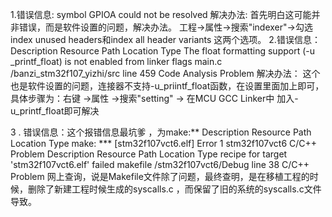 1.错误信息:
  symbol GPIOA could not be resolved
  解决办法: 首先明白这可能并非错误，而是软件设置的问题，解决办法。
    工程->属性->搜索"indexer"->勾选 index unused headers和index all header variants 这两个选项。
    2.错误信息：
    Description	Resource	Path	Location	Type
The float formatting support (-u _printf_float) is not enabled from linker flags	main.c	/banzi_stm32f107_yizhi/src	line 459	Code Analysis Problem
解决办法： 这个也是软件设置的问题，连接器不支持-u_priintf_float函数，在设置里面加上即可， 具体步骤为：右键 ->属性 ->搜索"setting" -> 在MCU GCC Linker中 
加入-u_printf_float即可解决

3 .  错误信息：这个报错信息最坑爹 ，为make:**
Description	Resource	Path	Location	Type
make: *** [stm32f107vct6.elf] Error 1	stm32f107vct6		 	C/C++ Problem
Description	Resource	Path	Location	Type
recipe for target 'stm32f107vct6.elf' failed	makefile	/stm32f107vct6/Debug	line 38	C/C++ Problem
网上查询，说是Makefile文件除了问题，最终查明，是在移植工程的时候，删除了新建工程时候生成的syscalls.c ，而保留了旧的系统的syscalls.c文件导致。